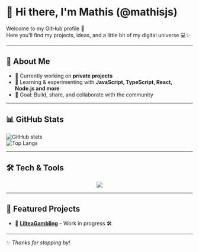 # 👋 Hi there, I'm Mathis (@mathisjs)

Welcome to my GitHub profile 🚀  
Here you'll find my projects, ideas, and a little bit of my digital universe 💻✨  

---

## 🌟 About Me
- 🔭 Currently working on **private projects**
- 🌱 Learning & experimenting with **JavaScript, TypeScript, React, Node.js and more**
- 🎯 Goal: Build, share, and collaborate with the community

---

## 📊 GitHub Stats
![GitHub stats](https://github-readme-stats.vercel.app/api?username=mathisjs&show_icons=true&theme=tokyonight)  
![Top Langs](https://github-readme-stats.vercel.app/api/top-langs/?username=mathisjs&layout=compact&theme=tokyonight)

---

## 🛠️ Tech & Tools
<p align="center">
  <img src="https://skillicons.dev/icons?i=js,ts,react,nodejs,apple,arch,astro,aws,bash,bootstrap,bun,cloudflare,codepen,debian,discord,bots,discordjs,django,docker,electron,express,flask,nginx,nestjs,mysql,mongodb,php,py,prisma,nextjs,html,css,tailwind,git,github,vscode" />
</p>

---

## 🚀 Featured Projects
- 📱 [**LilteaGambling**](#) – Work in progress 🛠️  

---


✨ *Thanks for stopping by!*  

